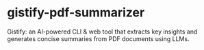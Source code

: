 # gistify-pdf-summarizer
Gistify: an AI-powered CLI &amp; web tool that extracts key insights and generates concise summaries from PDF documents using LLMs.
